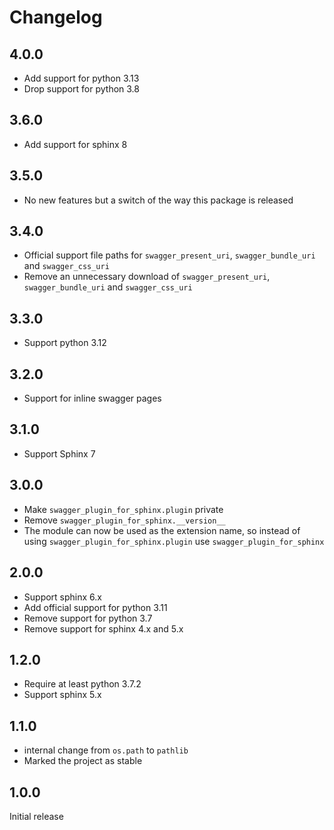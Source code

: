 # Changelog

## 4.0.0

* Add support for python 3.13
* Drop support for python 3.8

## 3.6.0

* Add support for sphinx 8

## 3.5.0

* No new features but a switch of the way this package is released

## 3.4.0

* Official support file paths for `swagger_present_uri`, `swagger_bundle_uri` and `swagger_css_uri`
* Remove an unnecessary download of `swagger_present_uri`, `swagger_bundle_uri` and `swagger_css_uri`

## 3.3.0

* Support python 3.12

## 3.2.0

* Support for inline swagger pages

## 3.1.0

* Support Sphinx 7

## 3.0.0

* Make ``swagger_plugin_for_sphinx.plugin`` private
* Remove ``swagger_plugin_for_sphinx.__version__``
* The module can now be used as the extension name, so instead of using
  ``swagger_plugin_for_sphinx.plugin`` use ``swagger_plugin_for_sphinx``

## 2.0.0

* Support sphinx 6.x
* Add official support for python 3.11
* Remove support for python 3.7
* Remove support for sphinx 4.x and 5.x

## 1.2.0

* Require at least python 3.7.2
* Support sphinx 5.x

## 1.1.0

* internal change from ``os.path`` to ``pathlib``
* Marked the project as stable

## 1.0.0

Initial release
